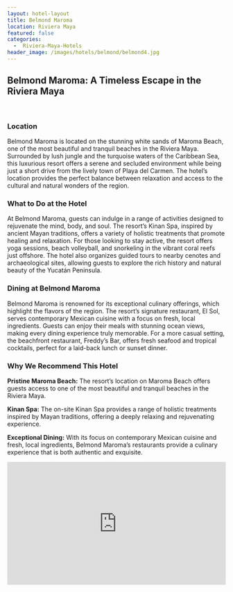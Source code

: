 ```yaml
---
layout: hotel-layout
title: Belmond Maroma
location: Riviera Maya
featured: false
categories:
  -  Riviera-Maya-Hotels
header_image: /images/hotels/belmond/belmond4.jpg
---
```

## Belmond Maroma: A Timeless Escape in the Riviera Maya
&nbsp;

### Location

Belmond Maroma is located on the stunning white sands of Maroma Beach, one of the most beautiful and tranquil beaches in the Riviera Maya. Surrounded by lush jungle and the turquoise waters of the Caribbean Sea, this luxurious resort offers a serene and secluded environment while being just a short drive from the lively town of Playa del Carmen. The hotel’s location provides the perfect balance between relaxation and access to the cultural and natural wonders of the region.

### What to Do at the Hotel

At Belmond Maroma, guests can indulge in a range of activities designed to rejuvenate the mind, body, and soul. The resort’s Kinan Spa, inspired by ancient Mayan traditions, offers a variety of holistic treatments that promote healing and relaxation. For those looking to stay active, the resort offers yoga sessions, beach volleyball, and snorkeling in the vibrant coral reefs just offshore. The hotel also organizes guided tours to nearby cenotes and archaeological sites, allowing guests to explore the rich history and natural beauty of the Yucatán Peninsula. 

### Dining at Belmond Maroma

Belmond Maroma is renowned for its exceptional culinary offerings, which highlight the flavors of the region. The resort’s signature restaurant, El Sol, serves contemporary Mexican cuisine with a focus on fresh, local ingredients. Guests can enjoy their meals with stunning ocean views, making every dining experience truly memorable. For a more casual setting, the beachfront restaurant, Freddy’s Bar, offers fresh seafood and tropical cocktails, perfect for a laid-back lunch or sunset dinner.

### Why We Recommend This Hotel

**Pristine Maroma Beach:** The resort’s location on Maroma Beach offers guests access to one of the most beautiful and tranquil beaches in the Riviera Maya.&nbsp;

**Kinan Spa:** The on-site Kinan Spa provides a range of holistic treatments inspired by Mayan traditions, offering a deeply relaxing and rejuvenating experience.&nbsp;

**Exceptional Dining:** With its focus on contemporary Mexican cuisine and fresh, local ingredients, Belmond Maroma’s restaurants provide a culinary experience that is both authentic and exquisite.

<style>.embed-container { position: relative; padding-bottom: 56.25%; height: 0; overflow: hidden; max-width: 100%; } .embed-container iframe, .embed-container object, .embed-container embed { position: absolute; top: 0; left: 0; width: 100%; height: 100%; }</style><div class='embed-container'><iframe src='https://www.youtube.com/embed/tgD52aO6cM8' frameborder='0' allowfullscreen></iframe></div>